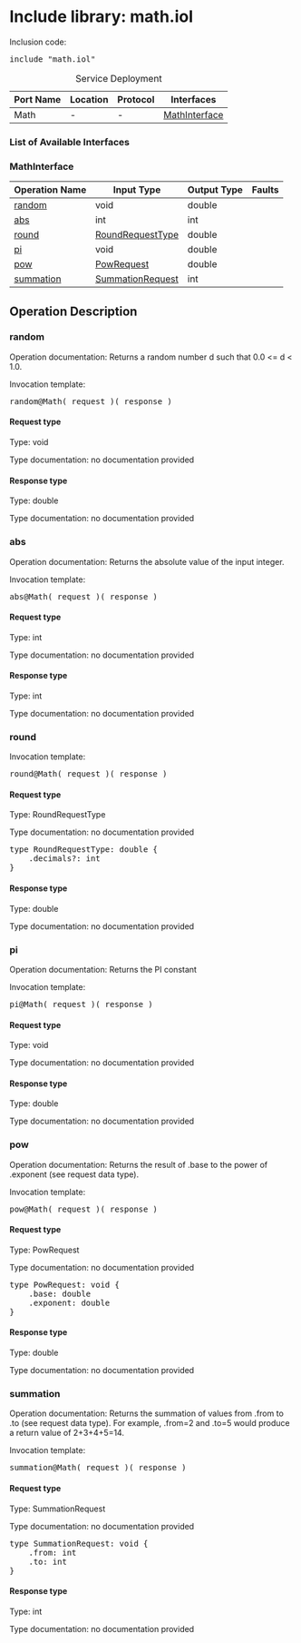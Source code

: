 # Include library: math.iol

Inclusion code: <pre>include "math.iol"</pre>

<table>
  <caption>Service Deployment</caption>
  <thead>
    <tr>
      <th>Port Name</th>
      <th>Location</th>
      <th>Protocol</th>
      <th>Interfaces</th>
    </tr>
  </thead>
  <tbody>
    <tr>
      <td>Math</td>
      <td>-</td>
      <td>-</td>
      <td><a href="#MathInterface">MathInterface</a></td>
    </tr>
  </tbody>
</table>

<h3>List of Available Interfaces</h3>

<h3 id="MathInterface">MathInterface</h3>

<table>
  <thead>
    <tr>
      <th>Operation Name</th>
      <th>Input Type</th>
      <th>Output Type</th>
      <th>Faults</th>
    </tr>
  </thead>
  <tbody>
    <tr>
      <td><a href="#random">random</a></td>
      <td>void</td>
      <td>double</td>
      <td>
      </td>
    </tr>
    <tr>
      <td><a href="#abs">abs</a></td>
      <td>int</td>
      <td>int</td>
      <td>
      </td>
    </tr>
    <tr>
      <td><a href="#round">round</a></td>
      <td><a href="#RoundRequestType">RoundRequestType</a></td>
      <td>double</td>
      <td>
      </td>
    </tr>
    <tr>
      <td><a href="#pi">pi</a></td>
      <td>void</td>
      <td>double</td>
      <td>
      </td>
    </tr>
    <tr>
      <td><a href="#pow">pow</a></td>
      <td><a href="#PowRequest">PowRequest</a></td>
      <td>double</td>
      <td>
      </td>
    </tr>
    <tr>
      <td><a href="#summation">summation</a></td>
      <td><a href="#SummationRequest">SummationRequest</a></td>
      <td>int</td>
      <td>
      </td>
    </tr>
  </tbody>
</table>

<h2>Operation Description</h2>



<h3 id="random">random</h3>

Operation documentation:  Returns a random number d such that 0.0 <= d < 1.0. 


Invocation template: 
<pre>random@Math( request )( response )</pre>

<h4>Request type</h4>

Type: void

Type documentation: no documentation provided 



<h4>Response type</h4>

Type: double

Type documentation: no documentation provided 








<h3 id="abs">abs</h3>

Operation documentation:  Returns the absolute value of the input integer. 


Invocation template: 
<pre>abs@Math( request )( response )</pre>

<h4>Request type</h4>

Type: int

Type documentation: no documentation provided 



<h4>Response type</h4>

Type: int

Type documentation: no documentation provided 








<h3 id="round">round</h3>


Invocation template: 
<pre>round@Math( request )( response )</pre>

<h4 id="RoundRequestType">Request type</h4>

Type: RoundRequestType

Type documentation: no documentation provided 
<pre>type RoundRequestType: double {
	.decimals?: int
}</pre>


<h4>Response type</h4>

Type: double

Type documentation: no documentation provided 








<h3 id="pi">pi</h3>

Operation documentation:  Returns the PI constant 


Invocation template: 
<pre>pi@Math( request )( response )</pre>

<h4>Request type</h4>

Type: void

Type documentation: no documentation provided 



<h4>Response type</h4>

Type: double

Type documentation: no documentation provided 








<h3 id="pow">pow</h3>

Operation documentation:  Returns the result of .base to the power of .exponent (see request data type). 


Invocation template: 
<pre>pow@Math( request )( response )</pre>

<h4 id="PowRequest">Request type</h4>

Type: PowRequest

Type documentation: no documentation provided 
<pre>type PowRequest: void {
	.base: double
	.exponent: double
}</pre>


<h4>Response type</h4>

Type: double

Type documentation: no documentation provided 








<h3 id="summation">summation</h3>

Operation documentation:  Returns the summation of values from .from to .to (see request data type). For example, .from=2 and .to=5 would produce a return value of 2+3+4+5=14. 


Invocation template: 
<pre>summation@Math( request )( response )</pre>

<h4 id="SummationRequest">Request type</h4>

Type: SummationRequest

Type documentation: no documentation provided 
<pre>type SummationRequest: void {
	.from: int
	.to: int
}</pre>


<h4>Response type</h4>

Type: int

Type documentation: no documentation provided 











